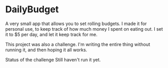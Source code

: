 DailyBudget
===========

A very small app that allows you to set rolling budgets. I made it for personal use, to keep track of how much money I spent on eating out. I set it to $5 per day, and let it keep track for me.

This project was also a challenge. I'm writing the entire thing without running it, and then hoping it all works.

Status of the challenge
Still haven't run it yet.
